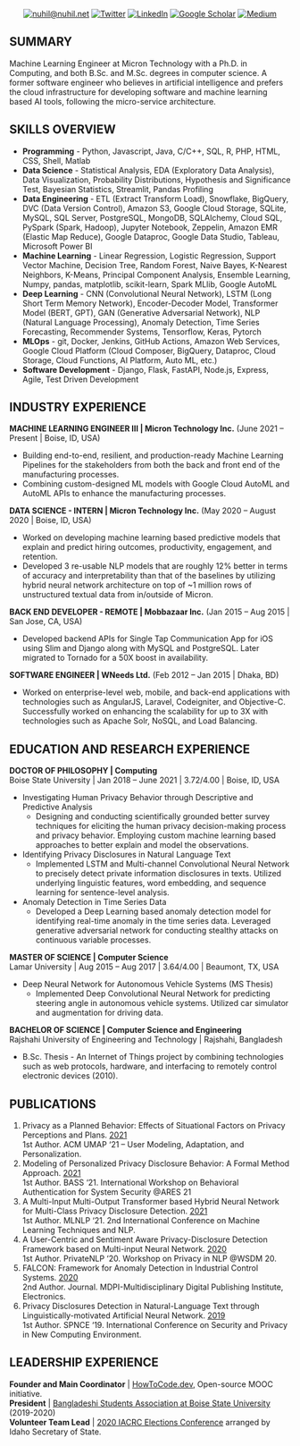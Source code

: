<p align="center">
	<a href="mailto:nuhil@nuhil.net?subject=Github%20Visitor&body=Hi%20Nuhil,..."><img src="http://img.shields.io/badge/-@nuhil.net-_?label=Send%20Mail&style=social&logo=gmail" alt="nuhil@nuhil.net"></a>
	<a href="https://twitter.com/nuhil"><img src="https://img.shields.io/twitter/follow/nuhil" alt="Twitter"></a>
	<a href="https://www.linkedin.com/in/nuhil"><img src="https://img.shields.io/badge/-931-_?label=LinkedIn&style=social&logo=linkedin" alt="LinkedIn"></a>
	<a href="https://scholar.google.com/citations?user=5QLvXAYAAAAJ&hl=en&authuser=1"><img src="http://img.shields.io/badge/-20-_?label=Google%20Scholar&style=social&logo=google-scholar" alt="Google Scholar"></a>	
	<a href="https://medium.com/@nuhil"><img src="http://img.shields.io/badge/-@nuhil-_?label=Medium&style=social&logo=medium" alt="Medium"></a>
</p>

## SUMMARY
Machine Learning Engineer at Micron Technology with a Ph.D. in Computing, and both B.Sc. and M.Sc. degrees in computer science. A former software engineer who believes in artificial intelligence and prefers the cloud infrastructure for developing software and machine learning based AI tools, following the micro-service architecture.

## SKILLS OVERVIEW
* **Programming** - Python, Javascript, Java, C/C++, SQL, R, PHP, HTML, CSS, Shell, Matlab
* **Data Science** - Statistical Analysis, EDA (Exploratory Data Analysis), Data Visualization, Probability Distributions, Hypothesis and Significance Test, Bayesian Statistics, Streamlit, Pandas Profiling
* **Data Engineering** - ETL (Extract Transform Load), Snowflake, BigQuery, DVC (Data Version Control), Amazon S3, Google Cloud Storage, SQLite, MySQL, SQL Server, PostgreSQL, MongoDB, SQLAlchemy, Cloud SQL, PySpark (Spark, Hadoop), Jupyter Notebook, Zeppelin, Amazon EMR (Elastic Map Reduce), Google Dataproc, Google Data Studio, Tableau, Microsoft Power BI
* **Machine Learning** - Linear Regression, Logistic Regression, Support Vector Machine, Decision Tree, Random Forest, Naive Bayes, K-Nearest Neighbors, K-Means, Principal Component Analysis, Ensemble Learning, Numpy, pandas, matplotlib, scikit-learn, Spark MLlib, Google AutoML
* **Deep Learning** - CNN (Convolutional Neural Network), LSTM (Long Short Term Memory Network), Encoder-Decoder  Model, Transformer Model (BERT, GPT), GAN (Generative Adversarial Network), NLP (Natural Language Processing), Anomaly Detection, Time Series Forecasting, Recommender Systems, Tensorflow, Keras, Pytorch
* **MLOps** - git, Docker, Jenkins, GitHub Actions, Amazon Web Services, Google Cloud Platform (Cloud Composer, BigQuery, Dataproc, Cloud Storage, Cloud Functions, AI Platform, Auto ML, etc.)
* **Software Development** - Django, Flask, FastAPI, Node.js, Express, Agile, Test Driven Development

## INDUSTRY EXPERIENCE
**MACHINE LEARNING ENGINEER III | Micron Technology Inc.** (June 2021 – Present | Boise, ID, USA)
* Building end-to-end, resilient, and production-ready Machine Learning Pipelines for the stakeholders from both the back and front end of the manufacturing processes.
* Combining custom-designed ML models with Google Cloud AutoML and AutoML APIs to enhance the manufacturing processes.   

**DATA SCIENCE - INTERN | Micron Technology Inc.** (May 2020 – August 2020 | Boise, ID, USA)
* Worked on developing machine learning based predictive models that explain and predict hiring outcomes, productivity, engagement, and retention.
* Developed 3 re-usable NLP models that are roughly 12% better in terms of accuracy and interpretability than that of the baselines by utilizing hybrid neural network architecture on top of ~1 million rows of unstructured textual data from in/outside of Micron.   

**BACK END DEVELOPER - REMOTE | Mobbazaar Inc.** (Jan 2015 – Aug 2015 | San Jose, CA, USA)
* Developed backend APIs for Single Tap Communication App for iOS using Slim and Django along with MySQL and PostgreSQL. Later migrated to Tornado for a 50X boost in availability.   

**SOFTWARE ENGINEER | WNeeds Ltd.** (Feb 2012 – Jan 2015 | Dhaka, BD)
* Worked on enterprise-level web, mobile, and back-end applications with technologies such as AngularJS, Laravel, Codeigniter, and Objective-C. Successfully worked on enhancing the scalability for up to 3X with technologies such as Apache Solr, NoSQL, and Load Balancing.

## EDUCATION AND RESEARCH EXPERIENCE
**DOCTOR OF PHILOSOPHY | Computing**   
Boise State University | Jan 2018 – June 2021 | 3.72/4.00 | Boise, ID, USA   
* Investigating Human Privacy Behavior through Descriptive and Predictive Analysis
	* Designing and conducting scientifically grounded better survey techniques for eliciting the human privacy decision-making process and privacy behavior. Employing custom machine learning based approaches to better explain and model the observations.
* Identifying Privacy Disclosures in Natural Language Text
	* Implemented LSTM and Multi-channel Convolutional Neural Network to precisely detect private information disclosures in texts. Utilized underlying linguistic features, word embedding, and sequence learning for sentence-level analysis.
* Anomaly Detection in Time Series Data
	* Developed a Deep Learning based anomaly detection model for identifying real-time anomaly in the time series data. Leveraged generative adversarial network for conducting stealthy attacks on continuous variable processes.   

**MASTER OF SCIENCE | Computer Science**   
Lamar University | Aug 2015 – Aug 2017 | 3.64/4.00 | Beaumont, TX, USA
* Deep Neural Network for Autonomous Vehicle Systems (MS Thesis)
	* Implemented Deep Convolutional Neural Network for predicting steering angle in autonomous vehicle systems. Utilized car simulator and augmentation for driving data.   

**BACHELOR OF SCIENCE | Computer Science and Engineering**   
Rajshahi University of Engineering and Technology | Rajshahi, Bangladesh
* B.Sc. Thesis - An Internet of Things project by combining technologies such as web protocols, hardware, and interfacing to remotely control electronic devices (2010).

## PUBLICATIONS
1. Privacy as a Planned Behavior: Effects of Situational Factors on Privacy Perceptions and Plans. [2021](https://dl.acm.org/doi/10.1145/3450613.3456829)   
	1st Author. ACM UMAP ‘21 – User Modeling, Adaptation, and Personalization.
2. Modeling of Personalized Privacy Disclosure Behavior: A Formal Method Approach. [2021](https://dl.acm.org/doi/fullHtml/10.1145/3465481.3470102)   
	1st Author. BASS ‘21. International Workshop on Behavioral Authentication for System Security @ARES 21
3. A Multi-Input Multi-Output Transformer based Hybrid Neural Network for Multi-Class Privacy Disclosure Detection. [2021](https://aircconline.com/csit/papers/vol11/csit111419.pdf)   
	1st Author. MLNLP ‘21. 2nd International Conference on Machine Learning Techniques and NLP.
4. A User-Centric and Sentiment Aware Privacy-Disclosure Detection Framework based on Multi-input Neural Network. [2020](https://par.nsf.gov/servlets/purl/10222649)   
	1st Author. PrivateNLP ‘20. Workshop on Privacy in NLP @WSDM 20.
5. FALCON: Framework for Anomaly Detection in Industrial Control Systems. [2020](https://www.mdpi.com/2079-9292/9/8/1192/pdf)   
	2nd Author. Journal. MDPI-Multidisciplinary Digital Publishing Institute, Electronics.
6. Privacy Disclosures Detection in Natural-Language Text through Linguistically-motivated Artificial Neural Network. [2019](https://par.nsf.gov/servlets/purl/10222648)   
	1st Author. SPNCE ‘19. International Conference on Security and Privacy in New Computing Environment.

## LEADERSHIP EXPERIENCE
**Founder and Main Coordinator** | [HowToCode.dev](https://www.howtocode.dev/), Open-source MOOC initiative.   
**President** | [Bangladeshi Students Association at Boise State University](https://www.bsabsu.org/) (2019-2020)   
**Volunteer Team Lead** | [2020 IACRC Elections Conference](http://idcounties.org/events/2020-iacrc-elections-conference/) arranged by Idaho Secretary of State.   
